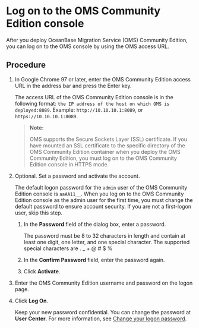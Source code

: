 # Log on to the OMS Community Edition console

After you deploy OceanBase Migration Service (OMS) Community Edition, you can log on to the OMS console by using the OMS access URL.

## Procedure

1. In Google Chrome 97 or later, enter the OMS Community Edition access URL in the address bar and press the Enter key.

   The access URL of the OMS Community Edition console is in the following format: `the IP address of the host on which OMS is deployed:8089`. Example: `http://10.10.10.1:8089`, or `https://10.10.10.1:8089`.

   >**Note:**
   >
   >OMS supports the Secure Sockets Layer (SSL) certificate. If you have mounted an SSL certificate to the specific directory of the OMS Community Edition container when you deploy the OMS Community Edition, you must log on to the OMS Community Edition console in HTTPS mode.

2. Optional. Set a password and activate the account.

   The default logon password for the `admin` user of the OMS Community Edition console is `aaAA11__`. When you log on to the OMS Community Edition console as the admin user for the first time, you must change the default password to ensure account security. If you are not a first-logon user, skip this step.

   1. In the **Password** field of the dialog box, enter a password.

      The password must be 8 to 32 characters in length and contain at least one digit, one letter, and one special character. The supported special characters are . _ + @ # $ %

   2. In the **Confirm Password** field, enter the password again.

   3. Click **Activate**.

3. Enter the OMS Community Edition username and password on the logon page.

4. Click **Log On**.

   Keep your new password confidential. You can change the password at **User Center**. For more information, see [Change your logon password](../1.console/3.user-center/2.change-the-logon-password.md).
